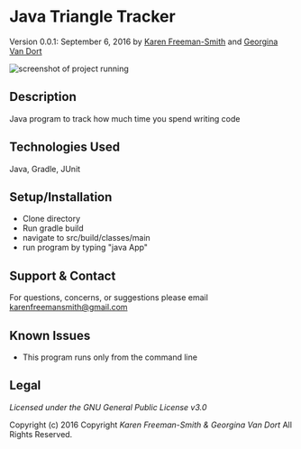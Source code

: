 # Java Triangle Tracker
Version 0.0.1: September 6, 2016 by [Karen Freeman-Smith](https://github.com/karenfreemansmith) and [Georgina Van Dort](https://github.com/GeorginaVanDort)

![screenshot of project running](screenshot.png)

## Description
Java program to track how much time you spend writing code

## Technologies Used
Java, Gradle, JUnit

## Setup/Installation
* Clone directory
* Run gradle build
* navigate to src/build/classes/main
* run program by typing "java App"

## Support & Contact
For questions, concerns, or suggestions please email karenfreemansmith@gmail.com

## Known Issues
* This program runs only from the command line

## Legal
*Licensed under the GNU General Public License v3.0*

Copyright (c) 2016 Copyright _Karen Freeman-Smith & Georgina Van Dort_ All Rights Reserved.
